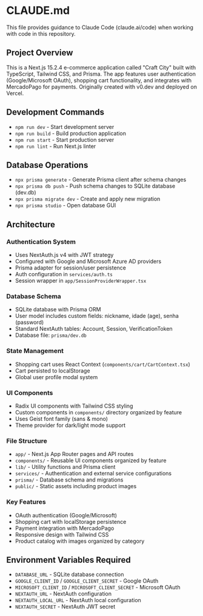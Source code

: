 # CLAUDE.md

This file provides guidance to Claude Code (claude.ai/code) when working with code in this repository.

## Project Overview

This is a Next.js 15.2.4 e-commerce application called "Craft City" built with TypeScript, Tailwind CSS, and Prisma. The app features user authentication (Google/Microsoft OAuth), shopping cart functionality, and integrates with MercadoPago for payments. Originally created with v0.dev and deployed on Vercel.

## Development Commands

- `npm run dev` - Start development server
- `npm run build` - Build production application  
- `npm run start` - Start production server
- `npm run lint` - Run Next.js linter

## Database Operations

- `npx prisma generate` - Generate Prisma client after schema changes
- `npx prisma db push` - Push schema changes to SQLite database (dev.db)
- `npx prisma migrate dev` - Create and apply new migration
- `npx prisma studio` - Open database GUI

## Architecture

### Authentication System
- Uses NextAuth.js v4 with JWT strategy
- Configured with Google and Microsoft Azure AD providers  
- Prisma adapter for session/user persistence
- Auth configuration in `services/auth.ts`
- Session wrapper in `app/SessionProviderWrapper.tsx`

### Database Schema
- SQLite database with Prisma ORM
- User model includes custom fields: nickname, idade (age), senha (password)
- Standard NextAuth tables: Account, Session, VerificationToken
- Database file: `prisma/dev.db`

### State Management
- Shopping cart uses React Context (`components/cart/CartContext.tsx`)
- Cart persisted to localStorage
- Global user profile modal system

### UI Components
- Radix UI components with Tailwind CSS styling
- Custom components in `components/` directory organized by feature
- Uses Geist font family (sans & mono)
- Theme provider for dark/light mode support

### File Structure
- `app/` - Next.js App Router pages and API routes
- `components/` - Reusable UI components organized by feature
- `lib/` - Utility functions and Prisma client
- `services/` - Authentication and external service configurations
- `prisma/` - Database schema and migrations
- `public/` - Static assets including product images

### Key Features
- OAuth authentication (Google/Microsoft)
- Shopping cart with localStorage persistence  
- Payment integration with MercadoPago
- Responsive design with Tailwind CSS
- Product catalog with images organized by category

## Environment Variables Required

- `DATABASE_URL` - SQLite database connection
- `GOOGLE_CLIENT_ID` / `GOOGLE_CLIENT_SECRET` - Google OAuth
- `MICROSOFT_CLIENT_ID` / `MICROSOFT_CLIENT_SECRET` - Microsoft OAuth  
- `NEXTAUTH_URL` - NextAuth configuration
- `NEXTAUTH_LOCAL_URL` - NextAuth local configuration
- `NEXTAUTH_SECRET` - NextAuth JWT secret